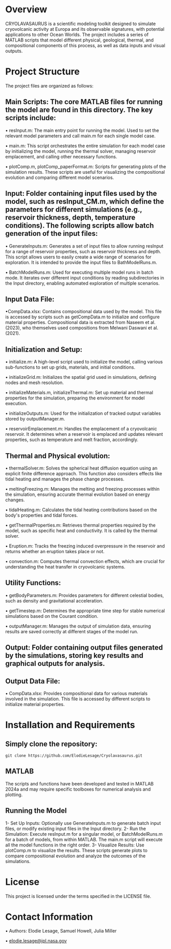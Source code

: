 # Overview

CRYOLAVASAURUS is a scientific modeling toolkit designed to simulate cryovolcanic activity at Europa and its observable signatures, with potential applications to other Ocean Worlds. The project includes a series of MATLAB scripts that model different physical, geological, thermal, and compositional components of this process, as well as data inputs and visual outputs.


# Project Structure

The project files are organized as follows:

## Main Scripts: The core MATLAB files for running the model are found in this directory. The key scripts include:
• resInput.m: The main entry point for running the model. Used to set the relevant model parameters and call main.m for each single model case.

• main.m: This script orchestrates the entire simulation for each model case by initializing the model, running the thermal solver, managing reservoir emplacement, and calling other necessary functions.

• plotComp.m, plotComp_paperFormat.m: Scripts for generating plots of the simulation results. These scripts are useful for visualizing the compositional evolution and comparing different model scenarios.

## Input: Folder containing input files used by the model, such as resInput_CM.m, which define the parameters for different simulations (e.g., reservoir thickness, depth, temperature conditions). The following scripts allow batch generation of the input files:
• GenerateInputs.m: Generates a set of input files to allow running resInput for a range of reservoir properties, such as reservoir thickness and depth. This script allows users to easily create a wide range of scenarios for exploration. It is intended to provide the input files to BathModelRuns.m.

• BatchModelRuns.m: Used for executing multiple model runs in batch mode. It iterates over different input conditions by reading subdirectories in the Input directory, enabling automated exploration of multiple scenarios.

## Input Data File:
•CompData.xlsx: Contains compositional data used by the model. This file is accessed by scripts such as getCompData.m to initialize and configure material properties. Compositional data is extracted from Naseem et al. (2023), who themselves used compositions from Melwani Daswani et al. (2021).

## Initialization and Setup:
• initialize.m: A high-level script used to initialize the model, calling various sub-functions to set up grids, materials, and initial conditions.

• initializeGrid.m: Initializes the spatial grid used in simulations, defining nodes and mesh resolution.

• initializeMaterials.m, initializeThermal.m: Set up material and thermal properties for the simulation, preparing the environment for model execution.

• initializeOutputs.m: Used for the initialization of tracked output variables stored by outputManager.m. 

• reservoirEmplacement.m: Handles the emplacement of a cryovolcanic reservoir. It determines when a reservoir is emplaced and updates relevant properties, such as temperature and melt fraction, accordingly.


## Thermal and Physical evolution:
• thermalSolver.m: Solves the spherical heat diffusion equation using an explicit finite difference approach. This function also considers effects like tidal heating and manages the phase change processes.

• meltingFreezing.m: Manages the melting and freezing processes within the simulation, ensuring accurate thermal evolution based on energy changes.

• tidalHeating.m: Calculates the tidal heating contributions based on the body's properties and tidal forces.

• getThermalProperties.m: Retrieves thermal properties required by the model, such as specific heat and conductivity. It is called by the thermal solver.

• Eruption.m: Tracks the freezing induced overpressure in the reservoir and returns whether an eruption takes place or not. 

• convection.m: Computes thermal convection effects, which are crucial for understanding the heat transfer in cryovolcanic systems.

## Utility Functions:
• getBodyParameters.m: Provides parameters for different celestial bodies, such as density and gravitational acceleration.

• getTimestep.m: Determines the appropriate time step for stable numerical simulations based on the Courant condition.

• outputManager.m: Manages the output of simulation data, ensuring results are saved correctly at different stages of the model run.


## Output: Folder containing output files generated by the simulations, storing key results and graphical outputs for analysis. 

## Output Data File:
• CompData.xlsx: Provides compositional data for various materials involved in the simulation. This file is accessed by different scripts to initialize material properties.


# Installation and Requirements

## Simply clone the repository:
	git clone https://github.com/ElodieLesage/Cryolavasaurus.git

## MATLAB
The scripts and functions have been developed and tested in MATLAB 2024a and may require specific toolboxes for numerical analysis and plotting.

## Running the Model
1- Set Up Inputs: Optionally use GenerateInputs.m to generate batch input files, or modify existing input files in the Input directory.
2- Run the Simulation: Execute resInput.m for a singular model, or BatchModelRuns.m for a batch of models, from within MATLAB. The main.m script will execute all the model functions in the right order.
3- Visualize Results: Use plotComp.m to visualize the results. These scripts generate plots to compare compositional evolution and analyze the outcomes of the simulations.


# License

This project is licensed under the terms specified in the LICENSE file.


# Contact Information
• Authors: Elodie Lesage, Samuel Howell, Julia Miller

• elodie.lesage@jpl.nasa.gov
